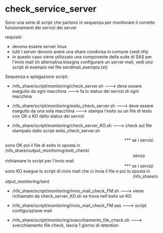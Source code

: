 # check_service_server

Sono una serie di script che partono in sequenza per monitorare il corretto funzionamenti dei servizi dei server

requisiti:

- devono essere server linux
- tutti i server devono avere una share condivisa in comune (vedi nfs)
- in questo caso viene utilizzato una componente della suite di SAS per l'invio mail (in alternativa bisogna configurare un server mail, vedi uno script di esempio nel file sendmail_esempio.txt)



Sequenza e spiegazione script:

- /nfs_share/script/monitoring/check_server.sh ---> deve essere eseguito da ogni macchina ---> fa lo status dei servizi di ogni macchina

- /nfs_share/script/monitoring/esito_check_server.sh ---> deve essere eseguito da una sola macchina ---> stampa l'esito su un file di testo con OK o KO dello status dei servizi

- /nfs_share/script/monitoring/check_server_KO.sh ---> check sul file stampato dallo script esito_check_server.sh 

                            *** se i servizi sono OK poi il file di esito lo sposta in /nfs_share/output_monitoring/esiti_check/
                              senza richiamare lo script per l'invio mail
                            *** se i servizi sono KO esegue lo script di invio mail che ci invia il file e poi lo sposta in
                              /nfs_share/output_monitoring/sent

- /nfs_share/script/monitoring/invio_mail_check_FM.sh ---> viene richiamato da check_server_KO.sh se trova nell'esito un KO 

- /nfs_share/script/monitoring/invio_mail_check_FM.sas ---> script configurazione mail

- /nfs_share/script/monitoring/svecchiamento_file_check.sh ---> svecchiamento file check,  lascia 1 giorno di retention
